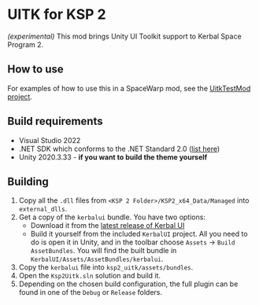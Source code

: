 # UITK for KSP 2

*(experimental)* This mod brings Unity UI Toolkit support to Kerbal Space Program 2.

## How to use
For examples of how to use this in a SpaceWarp mod, see the [UitkTestMod project](https://github.com/jan-bures/UitkTestMod).

## Build requirements
- Visual Studio 2022
- .NET SDK which conforms to the .NET Standard 2.0 ([list here](https://learn.microsoft.com/en-us/dotnet/standard/net-standard?tabs=net-standard-2-0#tabpanel_1_net-standard-2-0))
- Unity 2020.3.33 - **if you want to build the theme yourself**

## Building
1. Copy all the `.dll` files from `<KSP 2 Folder>/KSP2_x64_Data/Managed` into `external_dlls`.
2. Get a copy of the `kerbalui` bundle. You have two options:
   - Download it from the [latest release of Kerbal UI](https://github.com/jan-bures/KerbalUI/releases/latest)
   - Build it yourself from the included `KerbalUI` project. All you need to do is open it in Unity, and in the toolbar
     choose `Assets` -> `Build AssetBundles`. You will find the built bundle in `KerbalUI/Assets/AssetBundles/kerbalui`.
3. Copy the `kerbalui` file into `ksp2_uitk/assets/bundles`.
4. Open the `Ksp2Uitk.sln` solution and build it.
5. Depending on the chosen build configuration, the full plugin can be found in one of the `Debug` or `Release` folders.
